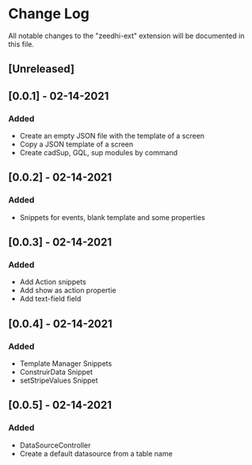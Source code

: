 # Change Log

All notable changes to the "zeedhi-ext" extension will be documented in this file.

## [Unreleased]

## [0.0.1] - 02-14-2021
### Added

- Create an empty JSON file with the template of a screen
- Copy a JSON template of a screen
- Create cadSup, GQL, sup modules by command

## [0.0.2] - 02-14-2021
### Added

- Snippets for events, blank template and some properties

## [0.0.3] - 02-14-2021

### Added

- Add Action snippets
- Add show as action propertie
- Add text-field field


## [0.0.4] - 02-14-2021

### Added

- Template Manager Snippets
- ConstruirData Snippet
- setStripeValues Snippet

## [0.0.5] - 02-14-2021

### Added

- DataSourceController
- Create a default datasource from a table name